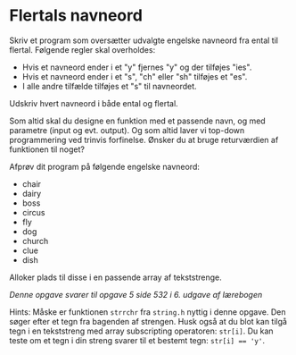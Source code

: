# Flertals navneord

Skriv et program som oversætter udvalgte engelske navneord fra ental til flertal. Følgende regler skal overholdes:

- Hvis et navneord ender i et "y" fjernes "y" og der tilføjes "ies".
- Hvis et navneord ender i et "s", "ch" eller "sh" tilføjes et "es".
- I alle andre tilfælde tilføjes et "s" til navneordet.

Udskriv hvert navneord i både ental og flertal.

Som altid skal du designe en funktion med et passende navn, og med parametre (input og evt. output). Og som altid laver vi top-down programmering ved trinvis forfinelse. Ønsker du at bruge returværdien af funktionen til noget?

Afprøv dit program på følgende engelske navneord:

- chair
- dairy
- boss
- circus
- fly
- dog
- church
- clue
- dish

Alloker plads til disse i en passende array af tekststrenge.

*Denne opgave svarer til opgave 5 side 532 i 6. udgave af lærebogen*

Hints: Måske er funktionen `strrchr` fra `string.h` nyttig i denne opgave. Den søger efter et tegn fra bagenden af strengen. Husk også at du blot kan tilgå tegn i en tekststreng med array subscripting operatoren: `str[i]`. Du kan teste om et tegn i din streng svarer til et bestemt tegn: `str[i] == 'y'`.
